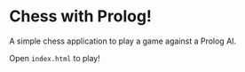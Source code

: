 # Chess with Prolog!

A simple chess application to play a game against a Prolog AI.

Open `index.html` to play!